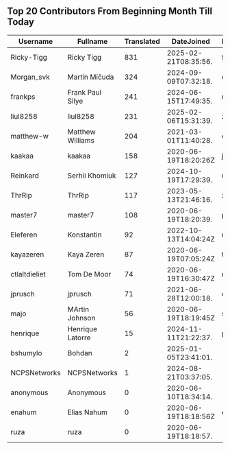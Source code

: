 ## Top 20 Contributors From Beginning Month Till Today ##
|Username|Fullname|Translated|DateJoined|Language|
|--------|--------|----------|----------|-------|
|Ricky-Tigg|Ricky Tigg|831|2025-02-21T08:35:56.|fi|
|Morgan_svk|Martin Mičuda|324|2024-09-09T07:32:18.|cs|
|frankps|Frank Paul Silye|241|2024-06-15T17:49:35.|nb_NO|
|liul8258|liul8258|231|2025-02-06T15:31:39.|zh_Hans|
|matthew-w|Matthew Williams|204|2021-03-01T11:40:28.|en_AU|
|kaakaa|kaakaa|158|2020-06-19T18:20:26Z|ja|
|Reinkard|Serhii Khomiuk|127|2024-10-19T17:29:39.|uk|
|ThrRip|ThrRip|117|2023-05-13T21:46:16.|zh_Hans|
|master7|master7|108|2020-06-19T18:20:39.|pl|
|Eleferen|Konstantin|92|2022-10-13T14:04:24Z|ru|
|kayazeren|Kaya Zeren|87|2020-06-19T07:05:24Z|tr|
|ctlaltdieliet|Tom De Moor|74|2020-06-19T16:30:47Z|nl|
|jprusch|jprusch|71|2021-06-28T12:00:18.|de|
|majo|MArtin Johnson|56|2020-06-19T18:19:45Z|sv|
|henrique|Henrique Latorre|15|2024-11-11T21:22:37.|pt_BR|
|bshumylo|Bohdan|2|2025-01-05T23:41:01.||
|NCPSNetworks|NCPSNetworks|1|2024-08-21T03:37:05.||
|anonymous|Anonymous|0|2020-06-10T18:34:14.||
|enahum|Elias  Nahum|0|2020-06-19T18:18:56Z|es|
|ruza|ruza|0|2020-06-19T18:18:57.||
